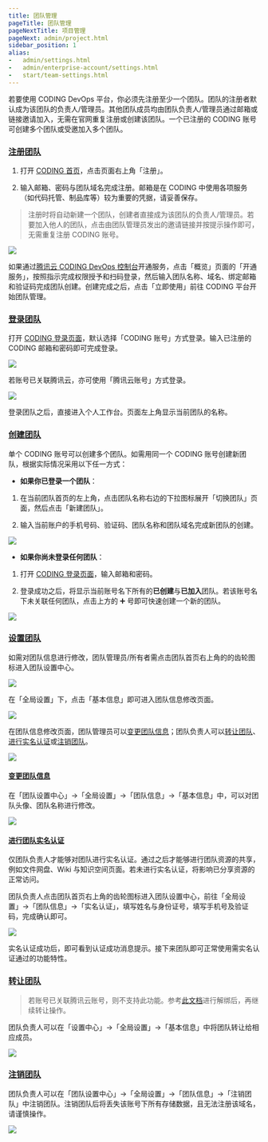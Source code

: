 ```yaml
---
title: 团队管理
pageTitle: 团队管理
pageNextTitle: 项目管理
pageNext: admin/project.html
sidebar_position: 1
alias: 
-   admin/settings.html
-   admin/enterprise-account/settings.html
-   start/team-settings.html
---
```


若要使用 CODING DevOps 平台，你必须先注册至少一个团队。团队的注册者默认成为该团队的负责人/管理员。其他团队成员均由团队负责人/管理员通过邮箱或链接邀请加入，无需在官网重复注册或创建该团队。一个已注册的 CODING 账号可创建多个团队或受邀加入多个团队。

### [注册团队](#register)

1.  打开 [CODING 首页](https://coding.net/)，点击页面右上角「注册」。

2.  输入邮箱、密码与团队域名完成注册。邮箱是在 CODING 中使用各项服务（如代码托管、制品库等）较为重要的凭据，请妥善保存。

> 注册时将自动新建一个团队，创建者直接成为该团队的负责人/管理员。若要加入他人的团队，点击由团队管理员发出的邀请链接并按提示操作即可，无需重复注册 CODING 账号。

![](https://help-assets.codehub.cn/enterprise/20210406091817.png)

如果通过[腾讯云 CODING DevOps 控制台](https://e.coding.net/login)开通服务，点击「概览」页面的「开通服务」，按照指示完成权限授予和扫码登录，然后输入团队名称、域名、绑定邮箱和验证码完成团队创建。创建完成之后，点击「立即使用」前往 CODING 平台开始团队管理。

### [登录团队](#login)

打开 [CODING 登录页面](https://e.coding.net/login)，默认选择「CODING 账号」方式登录。输入已注册的 CODING 邮箱和密码即可完成登录。

![](https://help-assets.codehub.cn/enterprise/20210406173629.png)

若账号已关联腾讯云，亦可使用「腾讯云账号」方式登录。

![](https://help-assets.codehub.cn/enterprise/20210406102206.png)

登录团队之后，直接进入个人工作台。页面左上角显示当前团队的名称。


### [创建团队](#create)

单个 CODING 账号可以创建多个团队。如需用同一个 CODING 账号创建新团队，根据实际情况采用以下任一方式：

*   **如果你已登录一个团队**： 

1.  在当前团队首页的左上角，点击团队名称右边的下拉图标展开「切换团队」页面，然后点击「新建团队」。

2.  输入当前账户的手机号码、验证码、团队名称和团队域名完成新团队的创建。

![](https://help-assets.codehub.cn/enterprise/20210728095519.png)

*   **如果你尚未登录任何团队**：

1.  打开 [CODING 登录页面](https://e.coding.net/login)，输入邮箱和密码。

2.  登录成功之后，将显示当前账号名下所有的**已创建**与**已加入**团队。若该账号名下未关联任何团队，点击上方的 ➕ 号即可快速创建一个新的团队。

![](https://help-assets.codehub.cn/enterprise/20210407112031.png)

### [设置团队](#setting)

如需对团队信息进行修改，团队管理员/所有者需点击团队首页右上角的的齿轮图标进入团队设置中心。

![](https://help-assets.codehub.cn/enterprise/20210929144851.png)

在「全局设置」下，点击「基本信息」即可进入团队信息修改页面。

![](https://help-assets.codehub.cn/enterprise/20210929145153.png)

在团队信息修改页面，团队管理员可以[变更团队信息](#change-info)；团队负责人可以[转让团队](#change-owner)、[进行实名认证](#authenticate)或[注销团队](#cancel)。

![](https://help-assets.codehub.cn/enterprise/20210929145523.png)

#### [变更团队信息](#change-info)

在「团队设置中心」->「全局设置」->「团队信息」->「基本信息」中，可以对团队头像、团队名称进行修改。

![](https://help-assets.codehub.cn/enterprise/20210929145657.png)

#### [进行团队实名认证](#authenticate)

仅团队负责人才能够对团队进行实名认证。通过之后才能够进行团队资源的共享，例如文件网盘、Wiki 与知识空间页面。若未进行实名认证，将影响已分享资源的正常访问。

团队负责人点击团队首页右上角的齿轮图标进入团队设置中心，前往「全局设置」->「团队信息」->「实名认证」，填写姓名与身份证号，填写手机号及验证码，完成确认即可。

![](https://help-assets.codehub.cn/enterprise/20210929150100.png)


实名认证成功后，即可看到认证成功消息提示。接下来团队即可正常使用需实名认证通过的功能特性。

### [转让团队](#change-owner)

> 若账号已关联腾讯云账号，则不支持此功能。参考[此文档](/docs/admin/service-integration/cloud.html#unbind)进行解绑后，再继续转让操作。

团队负责人可以在「设置中心」->「全局设置」->「基本信息」中将团队转让给相应成员。

![](https://help-assets.codehub.cn/enterprise/20210929151710.png)

### [注销团队](#cancel)

团队负责人可以在「团队设置中心」->「全局设置」->「团队信息」->「注销团队」中注销团队。注销团队后将丢失该账号下所有存储数据，且无法注册该域名，请谨慎操作。

![](https://help-assets.codehub.cn/enterprise/20210929150526.png)

